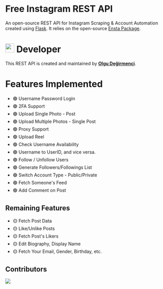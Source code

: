 # Free Instagram REST API
An open-source REST API for Instagram Scraping & Account Automation created using [Flask](https://flask.palletsprojects.com). It relies on the open-source [Ensta Package](https://github.com/diezo/ensta).

# <img src="https://avatars.githubusercontent.com/u/92662245" width="28"/> Developer
This REST API is created and maintained by [**Olgu Değirmenci**](https://github.com/OlguD).

# Features Implemented
- 🟢 Username Password Login
- 🟢 2FA Support
- 🟢 Upload Single Photo - Post
- 🟢 Upload Multiple Photos - Single Post
- 🟢 Proxy Support
- 🟢 Upload Reel
- 🟢 Check Username Availability
- 🟢 Username to UserID, and vice versa.
- 🟢 Follow / Unfollow Users
- 🟢 Generate Followers/Followings List
- 🟢 Switch Account Type - Public/Private
- 🟢 Fetch Someone's Feed
- 🟢 Add Comment on Post

## Remaining Features
- 🟡 Fetch Post Data
- 🟡 Like/Unlike Posts
- 🟡 Fetch Post's Likers
- 🟡 Edit Biography, Display Name
- 🟡 Fetch Your Email, Gender, Birthday, etc.

## Contributors
<a href = "https://github.com/diezo/ensta-rest/graphs/contributors">
  <img src = "https://contrib.rocks/image?repo=diezo/ensta-rest"/>
</a>
